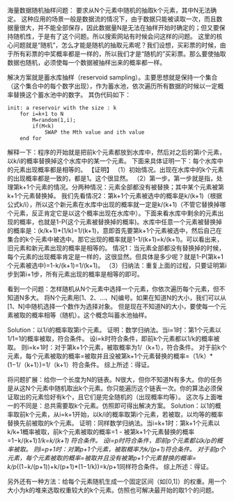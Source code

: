 海量数据随机抽样问题：
要求从N个元素中随机的抽取k个元素，其中N无法确定。
这种应用的场景一般是数据流的情况下，由于数据只能被读取一次，而且数据量很大，并不能全部保存，因此数据量N是无法在抽样开始时确定的；但又要保持随机性，于是有了这个问题。所以搜索网站有时候会问这样的问题。
这里的核心问题就是“随机”，怎么才能是随机的抽取元素呢？我们设想，买彩票的时候，由于所有彩票的中奖概率都是一样的，所以我们才是“随机的”买彩票。那么要使抽取数据也随机，必须使每一个数据被抽样出来的概率都一样。

解决方案就是蓄水库抽样（reservoid sampling）。主要思想就是保持一个集合（这个集合中的每个数字出现），作为蓄水池，依次遍历所有数据的时候以一定概率替换这个蓄水池中的数字。
其伪代码如下：   
```
init: a reservoir with the size : k
	for i=k+1 to N
    	M=random(1,i);
        if(M<k)
        	SWAP the Mth value and ith value
    end for
```
解释一下：程序的开始就是把前k个元素都放到水库中，然后对之后的第i个元素，以k/i的概率替换掉这个水库中的某一个元素。
下面来具体证明一下：每个水库中的元素出现概率都是相等的。
【证明】
（1）初始情况。出现在水库中的k个元素的出现概率都是一致的，都是1。这个很显然。
（2）第一步。第一步就是指，处理第k+1个元素的情况。分两种情况：元素全部都没有被替换；其中某个元素被第k+1个元素替换掉。
我们先看情况2：第k+1个元素被选中的概率是k/(k+1)（根据公式k/i），所以这个新元素在水库中出现的概率就一定是k/(k+1)（不管它替换掉哪个元素，反正肯定它是以这个概率出现在水库中）。下面来看水库中剩余的元素出现的概率，也就是1-P(这个元素被替换掉的概率)。水库中任意一个元素被替换掉的概率是：(k/k+1)*(1/k)=1/(k+1)，意即首先要第k+1个元素被选中，然后自己在集合的k个元素中被选中。那它出现的概率就是1-1/(k+1)=k/(k+1)。可以看出来，旧元素和新元素出现的概率是相等的。
情况1：当元素全部都没有替换掉的时候，每个元素的出现概率肯定是一样的，这很显然。但具体是多少呢？就是1-P(第k+1个元素被选中)=1-k/(k+1)=1/(k+1)。
（3）归纳法：重复上面的过程，只要证明第i步到第i+1步，所有元素出现的概率是相等的即可。

看到一个问题：怎样随机从N个元素中选择一个元素，你依次遍历每个元素，但不知道N多大。
将N个元素用[1、2、...、N]编号。如果在知道N的大小，我们可以从[1、N]中随机选择一个数作为选择对象。
但是现在不知道N的大小，要使每一个元素被取的概率相等（随机）。这个概念叫蓄水池抽样。

Solution：以1/i的概率取第i个元素。
证明：数学归纳法。当i=1时：第1个元素以1/1=1的概率被取，符合条件。
设i=k时符合条件，即前k个元素都以1/k的概率被取。
则i=k+1时：对于第k+1个元素，被取概率为1/（k+1），符合条件。
对于前k个元素，每个元素被取的概率=被取并且没被第k+1个元素替换的概率=（1/k）*(1−1/（k+1）)=1/（k+1）符合条件。
综上所述：得证。

将问题扩展：给你一个长度为N的链表。N很大，但你不知道N有多大。你的任务是从这N个元素中随机取出k个元素。你只能遍历这个链表一次。你的算法必须保证取出的元素恰好有k个，且它们是完全随机的（出现概率均等）。
这次与上面唯一的不同是：总共需要取k个元素。仿照即可得出解决方案。
Solution：以1的概率取前k个元素，从i=k+1开始，以k/i的概率取第i个元素，若被取，以均等的概率替换先前被取的k个元素。
证明：同样数学归纳法。当i=k+1时：第k+1个元素以k/k+1概率被取，前k个元素被取的概率=1 - 被第k+1个元素替换的概率=1−k/(k+1)*1/k=k/(k+1) 符合条件。
设i=p时符合条件，即前p个元素都以k/p的概率被取。
则i=p+1时：对第p+1个元素，被取概率为k/(p+1)符合条件。
对于前p个元素，每个元素被取的概率=被取并且没有被第p+1个元素替换的概率=
k/p*((1−k/(p+1))+k/(p+1)*(1−1/k))=k/p+1同样符合条件。
综上所述：得证。

另外还有一种方法：给每个元素随机生成一个固定区间（如[0,1]）的权重。用一个大小为k的堆来选取权重较大的k个元素。仿照也可解决最开始的取1个的问题。